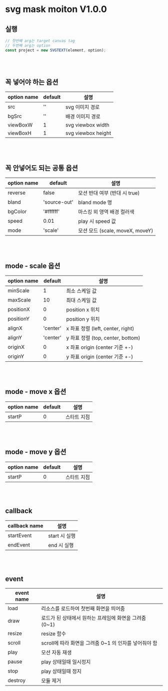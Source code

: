 # svg mask moiton V1.0.0

## 실행

```javascript
// 첫번째 arg는 target canvas tag
// 두번째 arg는 option
const project = new SVGTEXT(element, option);
```

<br><br>

## 꼭 넣어야 하는 옵션

|option name|default|설명|
|------|---|---|
|src|''|svg 이미지 경로|
|bgSrc|''|배경 이미지 경로|
|viewBoxW|1|svg viewbox width|
|viewBoxH|1|svg viewbox height|

<br><br>

## 꼭 안넣어도 되는 공통 옵션

|option name|default|설명|
|------|---|---|
|reverse|false|모션 반대 여부 (반대 시 true)|
|bland|'source-out'|bland mode 명|
|bgColor|'#ffffff'|마스킹 외 영역 배경 컬러색|
|speed|0.01|play 시 speed 값|
|mode|'scale'|모션 모드 (scale, moveX, moveY) |

<br><br>

## mode - scale 옵션

|option name|default|설명|
|------|---|---|
|minScale|1|최소 스케일 값|
|maxScale|10|최대 스케일 값|
|positionX|0|position x 위치|
|positionY|0|position y 위치|
|alignX|'center'|x 좌표 정렬 (left, center, right)|
|alignY|'center'|y 좌표 정렬 (top, center, bottom)|
|originX|0|x 좌표 origin (center 기준 +-)|
|originY|0|y 좌표 origin (center 기준 +-)|

<br><br>

## mode - move x 옵션

|option name|default|설명|
|------|---|---|
|startP|0|스타트 지점|

<br><br>

## mode - move y 옵션

|option name|default|설명|
|------|---|---|
|startP|0|스타트 지점|

<br><br>

## callback

|callback name|설명|
|------|---|
|startEvent|start 시 실행|
|endEvent|end 시 실행|

<br><br>

## event

|event name|설명|
|------|---|
|load|리소스를 로드하여 첫번째 화면을 띄어줌|
|draw|로드가 된 상태에서 원하는 프레임에 화면을 그려줌 (0~1)|
|resize|resize 함수|
|scroll|scroll에 따라 화면을 그려줌 0~1 의 인자를 넣어줘야 함|
|play|모션 자동 재생|
|pause|play 상태일때 일시정지|
|stop|play 상태일때 정지|
|destroy|모듈 제거|
